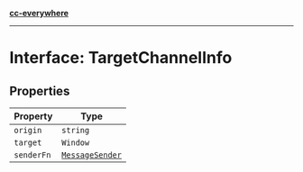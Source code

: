 [**cc-everywhere**](../../../../../index.md)

***

# Interface: TargetChannelInfo

## Properties

| Property | Type |
| ------ | ------ |
| `origin` | `string` |
| `target` | `Window` |
| `senderFn` | [`MessageSender`](../../channel-messenger-types/type-aliases/message-sender.md) |
